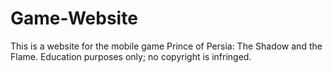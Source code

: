 # Game-Website
This is a website for the mobile game Prince of Persia: The Shadow and the Flame. Education purposes only; no copyright is infringed.
